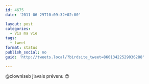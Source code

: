 ```yaml
---
id: 4675
date: '2011-06-29T10:09:32+02:00'

layout: post
categories:
  - Vis ma vie
tags:
  - tweet
format: status
publish_social: no
guid: 'http://tweets.local/?birdsite_tweet=86013422529036288'

---
```


@clowniseb j’avais prévenu 😉